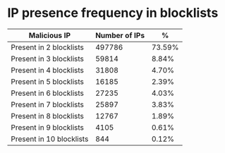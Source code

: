 # IP presence frequency in blocklists
| Malicious IP | Number of IPs | % |
|----|----|----|
| Present in 2 blocklists | 497786 | 73.59% |
| Present in 3 blocklists | 59814 | 8.84% |
| Present in 4 blocklists | 31808 | 4.70% |
| Present in 5 blocklists | 16185 | 2.39% |
| Present in 6 blocklists | 27235 | 4.03% |
| Present in 7 blocklists | 25897 | 3.83% |
| Present in 8 blocklists | 12767 | 1.89% |
| Present in 9 blocklists | 4105 | 0.61% |
| Present in 10 blocklists | 844 | 0.12% |
